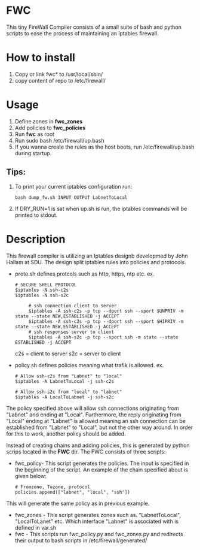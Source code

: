 # FWC
This tiny FireWall Compiler consists of a small suite of bash and python scripts to ease the process of maintaining an iptables firewall.


# How to install
1. Copy or link fwc* to /usr/local/sbin/
2. copy content of repo to /etc/firewall/


# Usage
1. Define zones in **fwc_zones**
2. Add policies to **fwc_policies**
3. Run **fwc** as root
4. Run sudo bash /etc/firewall/up.bash
5. If you wanna create the rules as the host boots, run /etc/firewall/up.bash during startup.

## Tips:
1. To print your current iptables configuration run:
    ````
    bash dump_fw.sh INPUT OUTPUT LabnetToLocal
    ````
2. If DRY_RUN=1 is sat when up.sh is run, the iptables commands will be printed to stdout.

# Description
This firewall compiler is utilizing an Iptables designb developmed by John Hallam at SDU. The design split iptables rules into policies and protocols.

* proto.sh defines protcols such as http, https, ntp etc.
ex.
    ```
    # SECURE SHELL PROTOCOL
    $iptables -N ssh-c2s
    $iptables -N ssh-s2c

         # ssh connection client to server
         $iptables -A ssh-c2s -p tcp --dport ssh --sport $UNPRIV -m state --state NEW,ESTABLISHED -j ACCEPT
         $iptables -A ssh-c2s -p tcp --dport ssh --sport $HIPRIV -m state --state NEW,ESTABLISHED -j ACCEPT
         # ssh responses server to client
         $iptables -A ssh-s2c -p tcp --sport ssh -m state --state ESTABLISHED -j ACCEPT
    ```
     c2s = client to server
     s2c = server to client
     
     
* policy.sh defines policies meaning what trafik is allowed.
ex. 
    ```
    # Allow ssh-c2s from "Labnet" to "local"
    $iptables -A LabnetToLocal -j ssh-c2s
    
    # Allow ssh-s2c from "local" to "labnet"
    $iptables -A LocalToLabnet -j ssh-s2c
    ```
The policy specified above will allow ssh connections originating from "Labnet" and ending at "Local". Furthermore, the reply originating from "Local" ending at "Labnet" is allowed meaning an ssh connection can be established from "Labnet" to "Local", but not the other way around. In order for this to work, another policy should be added.

Instead of creating chains and adding policies, this is generated by python scrips located in the **FWC** dir. 
The FWC consists of three scripts:

* fwc_policy- This script generates the policies. The input is specified in the beginning of the script. An example of the chain specified about is given below:
    ```
    # Fromzone, Tozone, protocol
    policies.append(["labnet", "local", "ssh"])
    ```
 This will generate the same policy as in previous example.
 
* fwc_zones - This script generates zones such as. "LabnetToLocal", "LocalToLanet" etc. Which interface "Labnet" is associated with is defined in var.sh
* fwc - This scripts run fwc_policy.py and fwc_zones.py and redirects their output to bash scripts in /etc/firewall/generated/



